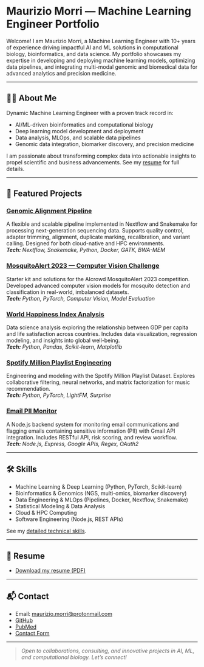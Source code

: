 # Maurizio Morri — Machine Learning Engineer Portfolio

Welcome! I am Maurizio Morri, a Machine Learning Engineer with 10+ years of experience driving impactful AI and ML solutions in computational biology, bioinformatics, and data science. My portfolio showcases my expertise in developing and deploying machine learning models, optimizing data pipelines, and integrating multi-modal genomic and biomedical data for advanced analytics and precision medicine.

---

## 🧑‍💻 About Me
Dynamic Machine Learning Engineer with a proven track record in:
- AI/ML-driven bioinformatics and computational biology
- Deep learning model development and deployment
- Data analysis, MLOps, and scalable data pipelines
- Genomic data integration, biomarker discovery, and precision medicine

I am passionate about transforming complex data into actionable insights to propel scientific and business advancements. See my [resume](./resume/Maurizio_Morri_-_Machine_Learning_Engineer.pdf) for full details.

---

## 🚀 Featured Projects

### [Genomic Alignment Pipeline](./projects/comp_bio/Basic_alignment_NF_SM/)
A flexible and scalable pipeline implemented in Nextflow and Snakemake for processing next-generation sequencing data. Supports quality control, adapter trimming, alignment, duplicate marking, recalibration, and variant calling. Designed for both cloud-native and HPC environments.  
_**Tech:** Nextflow, Snakemake, Python, Docker, GATK, BWA-MEM_

### [MosquitoAlert 2023 — Computer Vision Challenge](./projects/data_science/MosquitoAlert2023/)
Starter kit and solutions for the AIcrowd MosquitoAlert 2023 competition. Developed advanced computer vision models for mosquito detection and classification in real-world, imbalanced datasets.  
_**Tech:** Python, PyTorch, Computer Vision, Model Evaluation_

### [World Happiness Index Analysis](./projects/data_science/World_happyness_index/)
Data science analysis exploring the relationship between GDP per capita and life satisfaction across countries. Includes data visualization, regression modeling, and insights into global well-being.  
_**Tech:** Python, Pandas, Scikit-learn, Matplotlib_

### [Spotify Million Playlist Engineering](./projects/engineering/spotify_1M/)
Engineering and modeling with the Spotify Million Playlist Dataset. Explores collaborative filtering, neural networks, and matrix factorization for music recommendation.  
_**Tech:** Python, PyTorch, LightFM, Surprise_

### [Email PII Monitor](./projects/safety/PII_mail_checker/)
A Node.js backend system for monitoring email communications and flagging emails containing sensitive information (PII) with Gmail API integration. Includes RESTful API, risk scoring, and review workflow.  
_**Tech:** Node.js, Express, Google APIs, Regex, OAuth2_

---

## 🛠️ Skills
- Machine Learning & Deep Learning (Python, PyTorch, Scikit-learn)
- Bioinformatics & Genomics (NGS, multi-omics, biomarker discovery)
- Data Engineering & MLOps (Pipelines, Docker, Nextflow, Snakemake)
- Statistical Modeling & Data Analysis
- Cloud & HPC Computing
- Software Engineering (Node.js, REST APIs)

See my [detailed technical skills](./skills/skills.md).

---

## 📄 Resume
- [Download my resume (PDF)](./resume/Maurizio_Morri_-_Machine_Learning_Engineer.pdf)

---

## 📬 Contact
- Email: maurizio.morri@protonmail.com
- [GitHub](https://github.com/mmorri)
- [PubMed](https://pubmed.ncbi.nlm.nih.gov/?term=Morri+M)
- [Contact Form](./contact.md)

---

> _Open to collaborations, consulting, and innovative projects in AI, ML, and computational biology. Let’s connect!_
